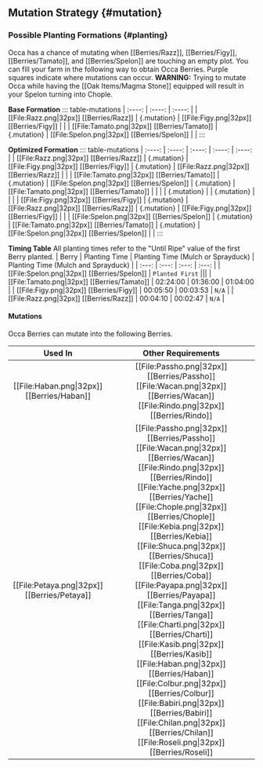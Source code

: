 ## Mutation Strategy {#mutation}

### Possible Planting Formations {#planting}

Occa has a chance of mutating when [[Berries/Razz]], [[Berries/Figy]], [[Berries/Tamato]], and [[Berries/Spelon]] are touching an empty plot. You can fill your farm in the following way to obtain Occa Berries. Purple squares indicate where mutations can occur.
**WARNING:** Trying to mutate Occa while having the [[Oak Items/Magma Stone]] equipped will result in your Spelon turning into Chople.

**Base Formation**
::: table-mutations
| :----: | :----: | :----: |
| [[File:Razz.png\|32px]] [[Berries/Razz]] | {.mutation} | [[File:Figy.png\|32px]] [[Berries/Figy]] | |
| [[File:Tamato.png\|32px]] [[Berries/Tamato]] | {.mutation} | [[File:Spelon.png\|32px]] [[Berries/Spelon]] | |
:::

**Optimized Formation**
::: table-mutations
| :----: | :----: | :----: | :----: | :----: |
| [[File:Razz.png\|32px]] [[Berries/Razz]] | {.mutation} | [[File:Figy.png\|32px]] [[Berries/Figy]] | {.mutation} | [[File:Razz.png\|32px]] [[Berries/Razz]] | |
| [[File:Tamato.png\|32px]] [[Berries/Tamato]] | {.mutation} | [[File:Spelon.png\|32px]] [[Berries/Spelon]] | {.mutation} | [[File:Tamato.png\|32px]] [[Berries/Tamato]] | |
| | {.mutation} | | {.mutation} | | |
| [[File:Figy.png\|32px]] [[Berries/Figy]] | {.mutation} | [[File:Razz.png\|32px]] [[Berries/Razz]] | {.mutation} | [[File:Figy.png\|32px]] [[Berries/Figy]] | |
| [[File:Spelon.png\|32px]] [[Berries/Spelon]] | {.mutation} | [[File:Tamato.png\|32px]] [[Berries/Tamato]] | {.mutation} | [[File:Spelon.png\|32px]] [[Berries/Spelon]] | |
:::

**Timing Table**
All planting times refer to the "Until Ripe" value of the first Berry planted.
| Berry                                         | Planting Time | Planting Time (Mulch or Sprayduck)    | Planting Time (Mulch and Sprayduck)   |
| :---:                                         | :---:         | :---:                                 | :---:                                 |
| [[File:Spelon.png\|32px]] [[Berries/Spelon]]  | `Planted First` |||
| [[File:Tamato.png\|32px]] [[Berries/Tamato]]  | 02:24:00      | 01:36:00                              | 01:04:00                              |
| [[File:Figy.png\|32px]] [[Berries/Figy]]      | 00:05:50      | 00:03:53                              | `N/A`                                 |
| [[File:Razz.png\|32px]] [[Berries/Razz]]      | 00:04:10      | 00:02:47                              | `N/A`                                 |

#### Mutations
Occa Berries can mutate into the following Berries.

| Used In                                       | Other Requirements |
| :---:                                         | :---: |
| [[File:Haban.png\|32px]] [[Berries/Haban]]    | [[File:Passho.png\|32px]] [[Berries/Passho]] [[File:Wacan.png\|32px]] [[Berries/Wacan]] [[File:Rindo.png\|32px]] [[Berries/Rindo]] |
| [[File:Petaya.png\|32px]] [[Berries/Petaya]]  | [[File:Passho.png\|32px]] [[Berries/Passho]] [[File:Wacan.png\|32px]] [[Berries/Wacan]] [[File:Rindo.png\|32px]] [[Berries/Rindo]] [[File:Yache.png\|32px]] [[Berries/Yache]] [[File:Chople.png\|32px]] [[Berries/Chople]] [[File:Kebia.png\|32px]] [[Berries/Kebia]] [[File:Shuca.png\|32px]] [[Berries/Shuca]] [[File:Coba.png\|32px]] [[Berries/Coba]] [[File:Payapa.png\|32px]] [[Berries/Payapa]] [[File:Tanga.png\|32px]] [[Berries/Tanga]] [[File:Charti.png\|32px]] [[Berries/Charti]] [[File:Kasib.png\|32px]] [[Berries/Kasib]] [[File:Haban.png\|32px]] [[Berries/Haban]] [[File:Colbur.png\|32px]] [[Berries/Colbur]] [[File:Babiri.png\|32px]] [[Berries/Babiri]] [[File:Chilan.png\|32px]] [[Berries/Chilan]] [[File:Roseli.png\|32px]] [[Berries/Roseli]] |